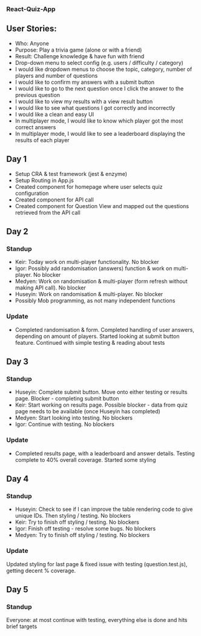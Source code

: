 ### React-Quiz-App
## User Stories:
* Who: Anyone
* Purpose: Play a trivia game (alone or with a friend)
* Result: Challenge knowledge & have fun with friend
* Drop-down menu to select config (e.g. users / difficulty / category)
* I would like dropdown menus to choose the topic, category, number of players and number of questions
* I would like to confirm my answers with a submit button
* I would like to go to the next question once I click the answer to the previous question
* I would like to view my results with a view result button 
* I would like to see what questions I got correctly and incorrectly 
* I would like a clean and easy UI
* In multiplayer mode, I would like to know which player got the most correct answers
* In multiplayer mode, I would like to see a leaderboard displaying the results of each player
## Day 1
* Setup CRA & test framework (jest & enzyme)
* Setup Routing in App.js
* Created component for homepage where user selects quiz configuration
* Created component for API call
* Created component for Question View and mapped out the questions retrieved from the API call
## Day 2
### Standup
* Keir: Today work on multi-player functionality. No blocker
* Igor: Possibly add randomisation (answers) function & work on multi-player. No blocker
* Medyen: Work on randomisation & multi-player (form refresh without making API call). No blocker
* Huseyin: Work on randomisation & multi-player. No blocker
* Possibly Mob programming, as not many independent functions
### Update
* Completed randomisation & form. Completed handling of user answers, depending on amount of players. Started looking at submit button feature. Continued with simple testing & reading about tests
## Day 3
### Standup
* Huseyin: Complete submit button. Move onto either testing or results page. Blocker - completing submit button
* Keir: Start working on results page. Possible blocker - data from quiz page needs to be available (once Huseyin has completed)
* Medyen: Start looking into testing. No blockers
* Igor: Continue with testing. No blockers
### Update
* Completed results page, with a leaderboard and answer details. Testing complete to 40% overall coverage. Started some styling
## Day 4
### Standup
* Huseyin: Check to see if I can improve the table rendering code to give unique IDs. Then styling / testing. No blockers
* Keir: Try to finish off styling / testing. No blockers
* Igor: Finish off testing - resolve some bugs. No blockers
* Medyen: Try to finish off styling / testing. No blockers
### Update
Updated styling for last page & fixed issue with testing (question.test.js), getting decent % coverage.
## Day 5
### Standup
Everyone: at most continue with testing, everything else is done and hits brief targets
